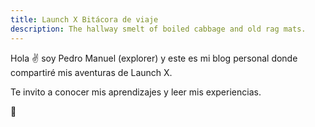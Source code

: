 ```yaml
---
title: Launch X Bitácora de viaje
description: The hallway smelt of boiled cabbage and old rag mats.
---
```


Hola ✌️  soy Pedro Manuel (explorer) y este es mi blog personal donde compartiré mis aventuras de Launch X.

Te invito a conocer mis aprendizajes y leer mis experiencias.

🚀
